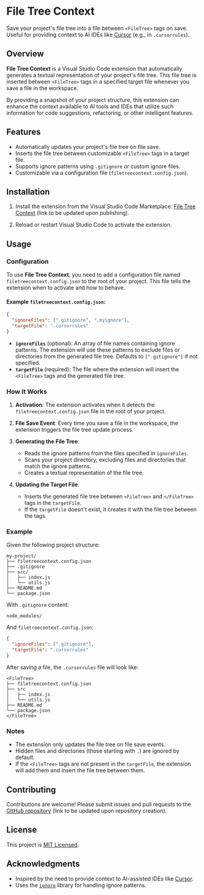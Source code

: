 # File Tree Context

Save your project's file tree into a file between `<FileTree>` tags on save. Useful for providing context to AI IDEs like [Cursor](https://www.cursor.so/) (e.g., in `.cursorrules`).

## Overview

**File Tree Context** is a Visual Studio Code extension that automatically generates a textual representation of your project's file tree. This file tree is inserted between `<FileTree>` tags in a specified target file whenever you save a file in the workspace.

By providing a snapshot of your project structure, this extension can enhance the context available to AI tools and IDEs that utilize such information for code suggestions, refactoring, or other intelligent features.

## Features

- Automatically updates your project's file tree on file save.
- Inserts the file tree between customizable `<FileTree>` tags in a target file.
- Supports ignore patterns using `.gitignore` or custom ignore files.
- Customizable via a configuration file (`filetreecontext.config.json`).

## Installation

1. Install the extension from the Visual Studio Code Marketplace: [File Tree Context](#) (link to be updated upon publishing).

2. Reload or restart Visual Studio Code to activate the extension.

## Usage

### Configuration

To use **File Tree Context**, you need to add a configuration file named `filetreecontext.config.json` to the root of your project. This file tells the extension when to activate and how to behave.

#### Example `filetreecontext.config.json`:

```json
{
  "ignoreFiles": [".gitignore", ".myignore"],
  "targetFile": ".cursorrules"
}
```

- **`ignoreFiles`** (optional): An array of file names containing ignore patterns. The extension will use these patterns to exclude files or directories from the generated file tree. Defaults to `[".gitignore"]` if not specified.
- **`targetFile`** (required): The file where the extension will insert the `<FileTree>` tags and the generated file tree.

### How It Works

1. **Activation**: The extension activates when it detects the `filetreecontext.config.json` file in the root of your project.

2. **File Save Event**: Every time you save a file in the workspace, the extension triggers the file tree update process.

3. **Generating the File Tree**:
   - Reads the ignore patterns from the files specified in `ignoreFiles`.
   - Scans your project directory, excluding files and directories that match the ignore patterns.
   - Creates a textual representation of the file tree.

4. **Updating the Target File**:
   - Inserts the generated file tree between `<FileTree>` and `</FileTree>` tags in the `targetFile`.
   - If the `targetFile` doesn't exist, it creates it with the file tree between the tags.

### Example

Given the following project structure:

```
my-project/
├── filetreecontext.config.json
├── .gitignore
├── src/
│   ├── index.js
│   └── utils.js
├── README.md
└── package.json
```

With `.gitignore` content:

```
node_modules/
```

And `filetreecontext.config.json`:

```json
{
  "ignoreFiles": [".gitignore"],
  "targetFile": ".cursorrules"
}
```

After saving a file, the `.cursorrules` file will look like:

```
<FileTree>
├── filetreecontext.config.json
├── src
│   ├── index.js
│   └── utils.js
├── README.md
└── package.json
</FileTree>
```

### Notes

- The extension only updates the file tree on file save events.
- Hidden files and directories (those starting with `.`) are ignored by default.
- If the `<FileTree>` tags are not present in the `targetFile`, the extension will add them and insert the file tree between them.

## Contributing

Contributions are welcome! Please submit issues and pull requests to the [GitHub repository](#) (link to be updated upon repository creation).

## License

This project is [MIT Licensed](LICENSE).

## Acknowledgments

- Inspired by the need to provide context to AI-assisted IDEs like [Cursor](https://www.cursor.so/).
- Uses the [`ignore`](https://www.npmjs.com/package/ignore) library for handling ignore patterns.